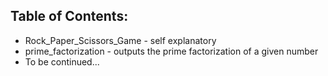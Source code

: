 ## Table of Contents:
* Rock_Paper_Scissors_Game - self explanatory
* prime_factorization - outputs the prime factorization of a given number
* To be continued...
